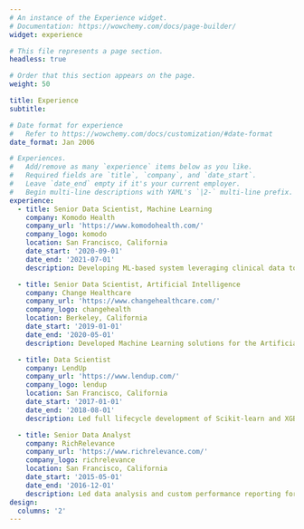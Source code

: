 ```yaml
---
# An instance of the Experience widget.
# Documentation: https://wowchemy.com/docs/page-builder/
widget: experience

# This file represents a page section.
headless: true

# Order that this section appears on the page.
weight: 50

title: Experience
subtitle:

# Date format for experience
#   Refer to https://wowchemy.com/docs/customization/#date-format
date_format: Jan 2006

# Experiences.
#   Add/remove as many `experience` items below as you like.
#   Required fields are `title`, `company`, and `date_start`.
#   Leave `date_end` empty if it's your current employer.
#   Begin multi-line descriptions with YAML's `|2-` multi-line prefix.
experience:
  - title: Senior Data Scientist, Machine Learning
    company: Komodo Health
    company_url: 'https://www.komodohealth.com/'
    company_logo: komodo
    location: San Francisco, California
    date_start: '2020-09-01'
    date_end: '2021-07-01'
    description: Developing ML-based system leveraging clinical data to identify patients with rare undiagnosed diseases

  - title: Senior Data Scientist, Artificial Intelligence
    company: Change Healthcare
    company_url: 'https://www.changehealthcare.com/'
    company_logo: changehealth
    location: Berkeley, California
    date_start: '2019-01-01'
    date_end: '2020-05-01'
    description: Developed Machine Learning solutions for the Artificial Intelligence Group using Deep Learning and Natural Language Processing on an unstructured medical record data set of over 100M pages

  - title: Data Scientist
    company: LendUp
    company_url: 'https://www.lendup.com/'
    company_logo: lendup
    location: San Francisco, California
    date_start: '2017-01-01'
    date_end: '2018-08-01'
    description: Led full lifecycle development of Scikit-learn and XGBoost machine learning models for credit card underwriting, responsible for ideation, testing, validation, deployment, and iterations and improvements

  - title: Senior Data Analyst
    company: RichRelevance
    company_url: 'https://www.richrelevance.com/'
    company_logo: richrelevance
    location: San Francisco, California
    date_start: '2015-05-01'
    date_end: '2016-12-01'
    description: Led data analysis and custom performance reporting for a variety of key eCommerce clients, including Costco, Patagonia, UnderArmor driving new revenue by deploying ML recommendation systems for clients
design:
  columns: '2'
---
```

